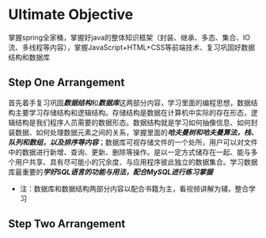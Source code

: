 # Ultimate Objective
掌握spring全家桶，掌握好java的整体知识框架（封装、继承、多态、集合、IO流、多线程等内容），掌握JavaScript+HTML+CSS等前端技术、复习巩固好数据结构和数据库
## Step One Arrangement 
首先着手复习巩固***数据结构***和***数据库***这两部分内容，学习里面的编程思想，数据结构主要学习存储结构和逻辑结构。存储结构是数据在计算机中实际的存在形态，逻辑结构是我们程序人员需要的数据形态。数据结构就是学习如何抽像信息、如何封装数据、如何处理数据元素之间的关系，掌握里面的***哈夫曼树和哈夫曼算法，栈、队列和数组，以及排序等内容***；数据库可视存储文件的一个处所，用户可以对文件中的数据进行新增、查询、更新、删除等操作。是以一定方式储存在一起、能与多个用户共享、具有尽可能小的冗余度、与应用程序彼此独立的数据集合。学习数据库最重要的***学好SQL语言的功能与用法，配合MySQL进行练习掌握***

* 注：数据库和数据结构两部分内容以配合书籍为主，看视频讲解为辅，整合学习
## Step Two Arrangement

